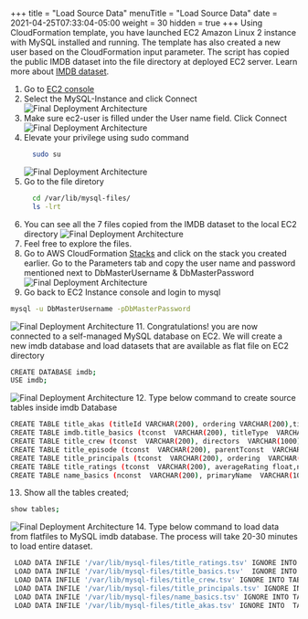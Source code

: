 +++
title = "Load Source Data"
menuTitle = "Load Source Data"
date = 2021-04-25T07:33:04-05:00
weight = 30
hidden = true
+++
Using CloudFormation template, you have launched EC2 Amazon Linux 2 instance with MySQL installed and running. The template has also created a new user based on the CloudFormation input parameter.
The script has copied the public IMDB dataset into the file directory at deployed EC2 server.
Learn more about [IMDB dataset](https://www.imdb.com/interfaces/).

 1. Go to [EC2 console](https://console.aws.amazon.com/ec2/v2/home?region=us-east-1#Instances:instanceState=running)
 2. Select the MySQL-Instance and click Connect
    ![Final Deployment Architecture](/images/migration9.jpg)
 3. Make sure ec2-user is filled under the User name field. Click Connect
    ![Final Deployment Architecture](/images/migration10.jpg)
 4. Elevate your privilege using sudo command
    ```bash
      sudo su
    ```
    ![Final Deployment Architecture](/images/migration11.jpg)
 5. Go to the file diretory
    ```bash
      cd /var/lib/mysql-files/
      ls -lrt
    ```
 6. You can see all the 7 files copied from the IMDB dataset to the local EC2 directory
    ![Final Deployment Architecture](/images/migration12.jpg)
 8. Feel free to explore the files.
 9. Go to AWS CloudFormation [Stacks](https://console.aws.amazon.com/cloudformation/home?region=us-east-1#/stacks?filteringStatus=active&filteringText=&viewNested=true&hideStacks=false) and click on the stack you created earlier. Go to the Parameters tab and copy the user name and password mentioned next to DbMasterUsername & DbMasterPassword
   ![Final Deployment Architecture](/images/migration13.jpg)
10. Go back to EC2 Instance console and login to mysql
  ```bash
  mysql -u DbMasterUsername -pDbMasterPassword
  ```
   ![Final Deployment Architecture](/images/migration14.jpg)
11. Congratulations! you are now connected to a self-managed MySQL database on EC2. We will create a new imdb database and load datasets that are available as flat file on EC2 directory
  ```bash
  CREATE DATABASE imdb;
  USE imdb;
  ```
   ![Final Deployment Architecture](/images/migration15.jpg)
12. Type below command to create source tables inside imdb Database
   ```bash
   CREATE TABLE title_akas (titleId VARCHAR(200), ordering VARCHAR(200),title VARCHAR(1000), region VARCHAR(1000), language VARCHAR(1000), types VARCHAR(1000),attributes VARCHAR(1000),isOriginalTitle VARCHAR(5),primary key (titleId, ordering));
   CREATE TABLE imdb.title_basics (tconst  VARCHAR(200), titleType  VARCHAR(1000),primaryTitle  VARCHAR(1000), originalTitle  VARCHAR(1000), isAdult  VARCHAR(1000), startYear  VARCHAR(1000),endYear  VARCHAR(1000),runtimeMinutes  VARCHAR(1000),genres  VARCHAR(1000),primary key (tconst));
   CREATE TABLE title_crew (tconst  VARCHAR(200), directors  VARCHAR(1000),writers  VARCHAR(1000),primary key (tconst));
   CREATE TABLE title_episode (tconst  VARCHAR(200), parentTconst  VARCHAR(1000),seasonNumber  integer, episodeNumber  integer,primary key (tconst));
   CREATE TABLE title_principals (tconst  VARCHAR(200), ordering  VARCHAR(200),nconst  VARCHAR(200), category  VARCHAR(1000), job  VARCHAR(1000), characters  VARCHAR(1000),primary key (tconst,ordering,nconst));
   CREATE TABLE title_ratings (tconst  VARCHAR(200), averageRating float,numVotes  integer,primary key (tconst));
   CREATE TABLE name_basics (nconst  VARCHAR(200), primaryName  VARCHAR(1000),birthYear  VARCHAR(1000), deathYear  VARCHAR(1000), primaryProfession  VARCHAR(1000), knownForTitles VARCHAR(1000),primary key (nconst));
   ```
13. Show all the tables created;
   ```bash
   show tables;
   ```
   ![Final Deployment Architecture](/images/migration16.jpg)
14. Type below command to load data from flatfiles to MySQL imdb database. The process will take 20-30 minutes to load entire dataset.
  ```bash
   LOAD DATA INFILE '/var/lib/mysql-files/title_ratings.tsv' IGNORE INTO TABLE imdb.title_ratings FIELDS TERMINATED BY '\t';
   LOAD DATA INFILE '/var/lib/mysql-files/title_basics.tsv'  IGNORE INTO TABLE imdb.title_basics FIELDS TERMINATED BY '\t';
   LOAD DATA INFILE '/var/lib/mysql-files/title_crew.tsv' IGNORE INTO TABLE imdb.title_crew FIELDS TERMINATED BY '\t';
   LOAD DATA INFILE '/var/lib/mysql-files/title_principals.tsv' IGNORE INTO TABLE imdb.title_principals FIELDS TERMINATED BY '\t';
   LOAD DATA INFILE '/var/lib/mysql-files/name_basics.tsv' IGNORE INTO TABLE imdb.name_basics FIELDS TERMINATED BY '\t';
   LOAD DATA INFILE '/var/lib/mysql-files/title_akas.tsv' IGNORE INTO  TABLE imdb.title_akas FIELDS TERMINATED BY '\t';
   ```
